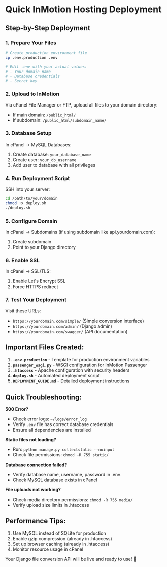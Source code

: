 # Quick InMotion Hosting Deployment

## Step-by-Step Deployment

### 1. **Prepare Your Files**
```bash
# Create production environment file
cp .env.production .env

# Edit .env with your actual values:
# - Your domain name
# - Database credentials
# - Secret key
```

### 2. **Upload to InMotion**
Via cPanel File Manager or FTP, upload all files to your domain directory:
- If main domain: `/public_html/`
- If subdomain: `/public_html/subdomain_name/`

### 3. **Database Setup**
In cPanel → MySQL Databases:
1. Create database: `your_database_name`
2. Create user: `your_db_username`
3. Add user to database with all privileges

### 4. **Run Deployment Script**
SSH into your server:
```bash
cd /path/to/your/domain
chmod +x deploy.sh
./deploy.sh
```

### 5. **Configure Domain**
In cPanel → Subdomains (if using subdomain like api.yourdomain.com):
1. Create subdomain
2. Point to your Django directory

### 6. **Enable SSL**
In cPanel → SSL/TLS:
1. Enable Let's Encrypt SSL
2. Force HTTPS redirect

### 7. **Test Your Deployment**
Visit these URLs:
- `https://yourdomain.com/simple/` (Simple conversion interface)
- `https://yourdomain.com/admin/` (Django admin)
- `https://yourdomain.com/swagger/` (API documentation)

## Important Files Created:

1. **`.env.production`** - Template for production environment variables
2. **`passenger_wsgi.py`** - WSGI configuration for InMotion Passenger
3. **`.htaccess`** - Apache configuration with security headers
4. **`deploy.sh`** - Automated deployment script
5. **`DEPLOYMENT_GUIDE.md`** - Detailed deployment instructions

## Quick Troubleshooting:

**500 Error?**
- Check error logs: `~/logs/error_log`
- Verify `.env` file has correct database credentials
- Ensure all dependencies are installed

**Static files not loading?**
- Run: `python manage.py collectstatic --noinput`
- Check file permissions: `chmod -R 755 static/`

**Database connection failed?**
- Verify database name, username, password in .env
- Check MySQL database exists in cPanel

**File uploads not working?**
- Check media directory permissions: `chmod -R 755 media/`
- Verify upload size limits in .htaccess

## Performance Tips:
1. Use MySQL instead of SQLite for production
2. Enable gzip compression (already in .htaccess)
3. Set up browser caching (already in .htaccess)
4. Monitor resource usage in cPanel

Your Django file conversion API will be live and ready to use! 🚀
